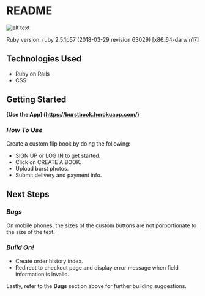 # README


![alt text](https://i.imgur.com/Kv50B2s.png "Burst Book Screenshot")

Ruby version:
ruby 2.5.1p57 (2018-03-29 revision 63029) [x86_64-darwin17]

## Technologies Used

- Ruby on Rails
- CSS

## Getting Started

**[Use the App] (https://burstbook.herokuapp.com/)**

### *How To Use*

Create a custom flip book by doing the following:

- SIGN UP or LOG IN to get started.
- Click on CREATE A BOOK.
- Upload burst photos.
- Submit delivery and payment info.

## Next Steps

### *Bugs*

On mobile phones, the sizes of the custom buttons are not porportionate to the size of the text.

### *Build On!*

- Create order history index.
- Redirect to checkout page and display error message when field information is invalid.

Lastly, refer to the **Bugs** section above for further building suggestions.
